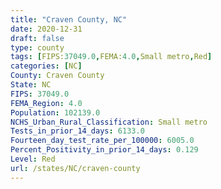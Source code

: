 ```yaml
---
title: "Craven County, NC"
date: 2020-12-31
draft: false
type: county
tags: [FIPS:37049.0,FEMA:4.0,Small metro,Red]
categories: [NC]
County: Craven County
State: NC
FIPS: 37049.0
FEMA_Region: 4.0
Population: 102139.0
NCHS_Urban_Rural_Classification: Small metro
Tests_in_prior_14_days: 6133.0
Fourteen_day_test_rate_per_100000: 6005.0
Percent_Positivity_in_prior_14_days: 0.129
Level: Red
url: /states/NC/craven-county
---
```



